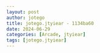```yaml
---
layout: post
author: jotego
title: jotego.jtyiear - 1134ba60
date: 2024-06-29
categories: [Arcade, jtyiear]
tags: [jotego.jtyiear]
---
```


